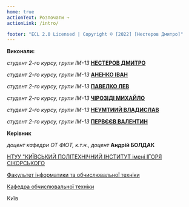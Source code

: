 ```yaml
---
home: true
actionText: Розпочати →
actionLink: /intro/

footer: "ECL 2.0 Licensed | Copyright © [2022] [Нестеров Дмитро]"
---
```


**Виконали:**

_студент 2-го курсу, групи ІМ-13_<span padding-right:5em></span> **[НЕСТЕРОВ ДМИТРО](https://t.me/D_im0N)**

_студент 2-го курсу, групи ІМ-13_<span padding-right:5em></span> **[АНЕНКО ІВАН](https://t.me/ivan_anenko)**

_студент 2-го курсу, групи ІМ-13_<span padding-right:5em></span> **[ПАВЕЛКО ЛЕВ](https://t.me/imLewel)**

_студент 2-го курсу, групи ІМ-13_<span padding-right:5em></span> **[ЧІРОЗІДІ МИХАЙЛО](https://t.me/poor_boy)**

_студент 2-го курсу, групи ІМ-13_<span padding-right:5em></span> **[НЕУМТИИЙ ВЛАДИСЛАВ](https://t.me/Snare295)**

_студент 2-го курсу, групи ІМ-13_<span padding-right:5em></span> **[ПЕРВЄЄВ ВАЛЕНТИН](https://t.me/nolove_valik)**


**Керівник**

_доцент кафедри ОТ ФІОТ, к.т.н., доцент_<span padding-right:5em></span> **Андрій БОЛДАК**

[НТУУ "КИЇВСЬКИЙ ПОЛІТЕХНІЧНИЙ ІНСТИТУТ імені ІГОРЯ СІКОРСЬКОГО](https://kpi.ua/)

[Факультет інформатики та обчислювальної техніки](https://fiot.kpi.ua/)

[Кафедра обчислювальної техніки](https://comsys.kpi.ua/)

Київ
